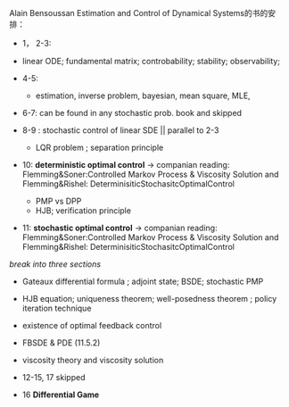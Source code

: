 Alain Bensoussan
Estimation and Control of Dynamical Systems的书的安排：
+  1， 2-3: 
  + linear ODE; fundamental matrix; controbability; stability; observability; 
  
  
+ 4-5: 
   +  estimation, inverse problem, bayesian, mean square, MLE, 
+ 6-7: can be found in any stochastic prob. book and skipped
+ 8-9 : stochastic control of linear SDE  || parallel to  2-3
   +  LQR problem ; separation principle 
   
+ 10:  **deterministic optimal control** -> companian  reading:  Flemming&Soner:Controlled Markov Process & Viscosity Solution and  Flemming&Rishel: DeterminisiticStochasitcOptimalControl
   +  PMP  vs  DPP
  +  HJB; verification principle 
  
+ 11:  **stochastic optimal control** -> companian reading:  Flemming&Soner:Controlled Markov Process & Viscosity Solution and  Flemming&Rishel: DeterminisiticStochasitcOptimalControl

*break into three sections*
  +  Gateaux differential formula ; adjoint state; BSDE; stochastic PMP
  +  HJB equation; uniqueness theorem; well-posedness theorem ; policy iteration technique 
  +  existence of optimal feedback control 
  +  FBSDE & PDE (11.5.2)
  +  viscosity theory and viscosity solution
 
 + 12-15, 17 skipped 
 + 16 **Differential Game** 
  
  
